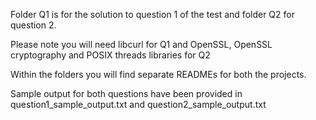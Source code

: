 Folder Q1 is for the solution to question 1 of the test and folder Q2 for question 2.

Please note you will need libcurl for Q1 and OpenSSL, OpenSSL cryptography and POSIX threads libraries for Q2

Within the folders you will find separate READMEs for both the projects. 

Sample output for both questions have been provided in question1_sample_output.txt and question2_sample_output.txt
